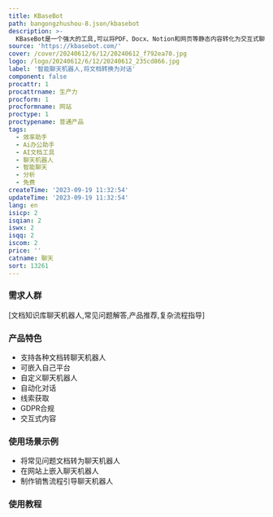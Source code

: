 ```yaml
---
title: KBaseBot
path: bangongzhushou-8.json/kbasebot
description: >-
  KBaseBot是一个强大的工具,可以将PDF、Docx、Notion和网页等静态内容转化为交互式聊天机器人。支持将聊天机器人嵌入到自己的平台中,使原本静态的内容变得可交互。它可以将知识变成鲜活的对话,知识从未如此活泼和容易获取过。
source: 'https://kbasebot.com/'
cover: /cover/20240612/6/12/20240612_f792ea70.jpg
logo: /logo/20240612/6/12/20240612_235cd866.jpg
label: '智能聊天机器人,将文档转换为对话'
component: false
procattr: 1
procattrname: 生产力
procform: 1
procformname: 网站
proctype: 1
proctypename: 普通产品
tags:
  - 效率助手
  - Ai办公助手
  - AI文档工具
  - 聊天机器人
  - 智能聊天
  - 分析
  - 免费
createTime: '2023-09-19 11:32:54'
updateTime: '2023-09-19 11:32:54'
lang: en
isicp: 2
isqian: 2
iswx: 2
isqq: 2
iscom: 2
price: ''
catname: 聊天
sort: 13261
---
```




### 需求人群
[文档知识库聊天机器人,常见问题解答,产品推荐,复杂流程指导]

### 产品特色
- 支持各种文档转聊天机器人
- 可嵌入自己平台
- 自定义聊天机器人
- 自动化对话
- 线索获取
- GDPR合规
- 交互式内容

### 使用场景示例
- 将常见问题文档转为聊天机器人
- 在网站上嵌入聊天机器人
- 制作销售流程引导聊天机器人

### 使用教程


  
